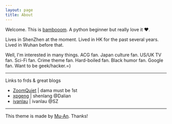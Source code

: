 ```yaml
---
layout: page
title: About
---
```


Welcome. This is [bambooom](http://bambooom.github.io).
A python beginner but really love it ♥.

Lives in ShenZhen at the moment.
Lived in HK for the past several years.
Lived in Wuhan before that.

Well, 
I'm interested in many things. 
ACG fan. Japan culture fan. US/UK TV fan. 
Sci-Fi fan. Crime theme fan. Hard-boiled fan.
Black humor fan. 
Google fan. 
Want to be geek/hacker.=)

---
Links to frds & great blogs

+ [ZoomQuiet](http://zoomquiet.io/) | dama must be 1st
+ [xpgeng](http://xpgeng.xyz/) | shenlang @Dalian
+ [ivanlau](http://www.ivanlau.com/) | ivanlau @SZ

---
This theme is made by [Mu-An](http://muan.co). Thanks!
